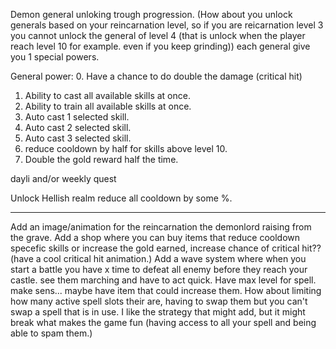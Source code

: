 Demon general unloking trough progression. (How about you unlock generals based on your reincarnation level, so if you are reicarnation level 3 you cannot unlock the general of level 4 (that is unlock when the player reach level 10 for example. even if you keep grinding))
each general give you 1 special powers.

General power: 
0. Have a chance to do double the damage (critical hit)
1. Ability to cast all available skills at once.
2. Ability to train all available skills at once.
3. Auto cast 1 selected skill.
4. Auto cast 2 selected skill.
5. Auto cast 3 selected skill. 
6. reduce cooldown by half for skills above level 10.
7. Double the gold reward half the time.


dayli and/or weekly quest

Unlock Hellish realm reduce all cooldown by some %.

---

Add an image/animation for the reincarnation the demonlord raising from the grave.
Add a shop where you can buy items that reduce cooldown specefic skills or increase the gold earned, increase chance of critical hit?? (have a cool critical hit animation.)
Add a wave system where when you start a battle you have x time to defeat all enemy before they reach your castle. see them marching and have to act quick.
Have max level for spell. make sens... maybe have item that could increase them.
How about limiting how many active spell slots their are, having to swap them but you can't swap a spell that is in use.
I like the strategy that might add, but it might break what makes the game fun (having access to all your spell and being able to spam them.)




